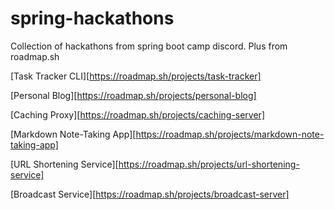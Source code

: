 # spring-hackathons

Collection of hackathons from spring boot camp discord. Plus from roadmap.sh

[Task Tracker CLI][https://roadmap.sh/projects/task-tracker]

[Personal Blog][https://roadmap.sh/projects/personal-blog]

[Caching Proxy][https://roadmap.sh/projects/caching-server]

[Markdown Note-Taking App][https://roadmap.sh/projects/markdown-note-taking-app]

[URL Shortening Service][https://roadmap.sh/projects/url-shortening-service]

[Broadcast Service][https://roadmap.sh/projects/broadcast-server]

